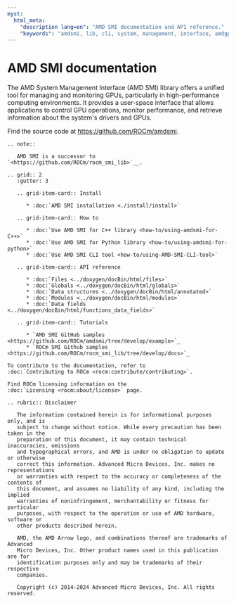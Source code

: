 ```yaml
---
myst:
  html_meta:
    "description lang=en": "AMD SMI documentation and API reference."
    "keywords": "amdsmi, lib, cli, system, management, interface, amdgpu"
---
```


# AMD SMI documentation

The AMD System Management Interface (AMD SMI) library offers a unified tool for
managing and monitoring GPUs, particularly in high-performance computing
environments. It provides a user-space interface that allows applications to
control GPU operations, monitor performance, and retrieve information about the
system's drivers and GPUs.

Find the source code at <https://github.com/ROCm/amdsmi>.

```{eval-rst}
.. note::

   AMD SMI is a successor to `<https://github.com/ROCm/rocm_smi_lib>`__.

.. grid:: 2
   :gutter: 3

   .. grid-item-card:: Install

      * :doc:`AMD SMI installation <./install/install>`

   .. grid-item-card:: How to

      * :doc:`Use AMD SMI for C++ library <how-to/using-amdsmi-for-C++>`
      * :doc:`Use AMD SMI for Python library <how-to/using-amdsmi-for-python>`
      * :doc:`Use AMD SMI CLI tool <how-to/using-AMD-SMI-CLI-tool>`

   .. grid-item-card:: API reference

      * :doc:`Files <../doxygen/docBin/html/files>`
      * :doc:`Globals <../doxygen/docBin/html/globals>`
      * :doc:`Data structures <../doxygen/docBin/html/annotated>`
      * :doc:`Modules <../doxygen/docBin/html/modules>`
      * :doc:`Data fields <../doxygen/docBin/html/functions_data_fields>`

   .. grid-item-card:: Tutorials

      * `AMD SMI GitHub samples <https://github.com/ROCm/amdsmi/tree/develop/example>`_
      * `ROCm SMI Github samples <https://github.com/ROCm/rocm_smi_lib/tree/develop/docs>`_

To contribute to the documentation, refer to
:doc:`Contributing to ROCm <rocm:contribute/contributing>`.

Find ROCm licensing information on the
:doc:`Licensing <rocm:about/license>` page.

.. rubric:: Disclaimer

   The information contained herein is for informational purposes only, and is
   subject to change without notice. While every precaution has been taken in the
   preparation of this document, it may contain technical inaccuracies, omissions
   and typographical errors, and AMD is under no obligation to update or otherwise
   correct this information. Advanced Micro Devices, Inc. makes no representations
   or warranties with respect to the accuracy or completeness of the contents of
   this document, and assumes no liability of any kind, including the implied
   warranties of noninfringement, merchantability or fitness for particular
   purposes, with respect to the operation or use of AMD hardware, software or
   other products described herein.

   AMD, the AMD Arrow logo, and combinations thereof are trademarks of Advanced
   Micro Devices, Inc. Other product names used in this publication are for
   identification purposes only and may be trademarks of their respective
   companies.

   Copyright (c) 2014-2024 Advanced Micro Devices, Inc. All rights reserved.
```
